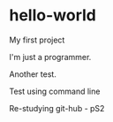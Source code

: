 # hello-world
My first project

I'm just a programmer.

Another test.

Test using command line

Re-studying git-hub - pS2
